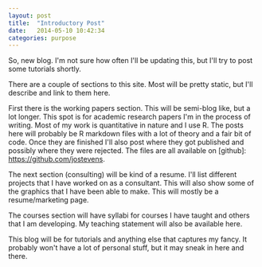 ```yaml
---
layout: post
title:  "Introductory Post"
date:   2014-05-10 10:42:34
categories: purpose
---
```


So, new blog. I'm not sure how often I'll be updating this, but I'll try to post some tutorials shortly.

There are a couple of sections to this site. Most will be pretty static, but I'll describe and link to them here.

First there is the working papers section. This will be semi-blog like, but a lot longer. This spot is for academic research papers I'm in the process of writing. Most of my work is quantitative in nature and I use R. The posts here will probably be R markdown files with a lot of theory and a fair bit of code. Once they are finished I'll also post where they got published and possibly where they were rejected. The files are all available on [github]: https://github.com/jostevens.

The next section (consulting) will be kind of a resume. I'll list different projects that I have worked on as a consultant. This will also show some of the graphics that I have been able to make. This will mostly be a resume/marketing page.

The courses section will have syllabi for courses I have taught and others that I am developing. My teaching statement will also be available here.

This blog will be for tutorials and anything else that captures my fancy. It probably won't have a lot of personal stuff, but it may sneak in here and there.
